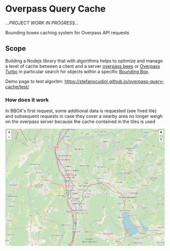 # Overpass Query Cache

*...PROJECT WORK IN PROGRESS...*

Bounding boxes caching system for Overpass API requests

## Scope

Building a Nodejs library that with algorithms helps to optimize and manage a level of cache between a client and a server [overpass bees](http://overpass-ati.de/) or [Overpass Turbo](https://Overpass-turbo.eu/) in particular search for objects within a specific [Bounding Box](https://dev.overpass-api.de/overpass-doc/en/full_data/bbix.html).

Demo page to test algoritm:
https://stefanocudini.github.io/overpass-query-cache/test/

### How does it work

In BBOX's first request, some additional data is requested (see fixed tile) and subsequent requests in case they cover a nearby area no longer weigh on the overpass server because the cache contained in the tiles is used

![test page](test/test.gif)

